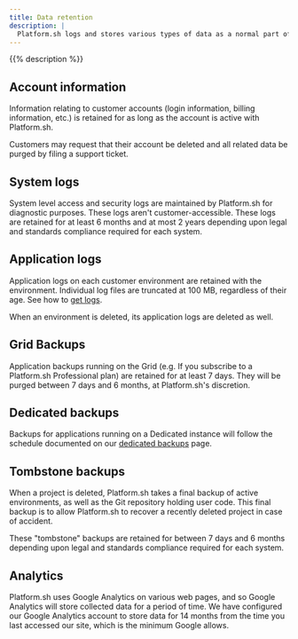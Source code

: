 ```yaml
---
title: Data retention
description: |
  Platform.sh logs and stores various types of data as a normal part of its business. This information is only retained as needed to perform relevant business functions. Retention periods vary depending on the type of data stored. If a legal obligation, law enforcement request, or ongoing business need so requires, data may be retained after the original purpose for which it was collected ceases to exist.
---
```


{{% description %}}

## Account information

Information relating to customer accounts (login information, billing information, etc.) is retained for as long as the account is active with Platform.sh.

Customers may request that their account be deleted and all related data be purged by filing a support ticket.

## System logs

System level access and security logs are maintained by Platform.sh for diagnostic purposes.
These logs aren't customer-accessible.
These logs are retained for at least 6 months and at most 2 years depending upon legal and standards compliance required for each system.

## Application logs

Application logs on each customer environment are retained with the environment.
Individual log files are truncated at 100 MB, regardless of their age.
See how to [get logs](../increase-observability/logs.md).

When an environment is deleted, its application logs are deleted as well.

## Grid Backups

Application backups running on the Grid (e.g. If you subscribe to a Platform.sh Professional plan) are retained for at least 7 days.
They will be purged between 7 days and 6 months, at Platform.sh's discretion.

## Dedicated backups

Backups for applications running on a Dedicated instance will follow the schedule documented on our [dedicated backups](/dedicated/overview/backups.md) page.

## Tombstone backups

When a project is deleted, Platform.sh takes a final backup of active environments, as well as the Git repository holding user code.
This final backup is to allow Platform.sh to recover a recently deleted project in case of accident.

These "tombstone" backups are retained for between 7 days and 6 months depending upon legal and standards compliance required for each system.

## Analytics

Platform.sh uses Google Analytics on various web pages, and so Google Analytics will store collected data for a period of time.
We have configured our Google Analytics account to store data for 14 months from the time you last accessed our site, which is the minimum Google allows.
